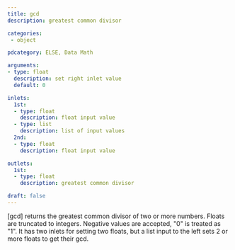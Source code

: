 ```yaml
---
title: gcd
description: greatest common divisor

categories:
 - object

pdcategory: ELSE, Data Math

arguments:
- type: float
  description: set right inlet value
  default: 0

inlets:
  1st:
  - type: float
    description: float input value
  - type: list
    description: list of input values
  2nd:
  - type: float
    description: float input value

outlets:
  1st:
  - type: float
    description: greatest common divisor

draft: false
---
```


[gcd] returns the greatest common divisor of two or more numbers. Floats are truncated to integers. Negative values are accepted, "0" is treated as "1". It has two inlets for setting two floats, but a list input to the left sets 2 or more floats to get their gcd.

